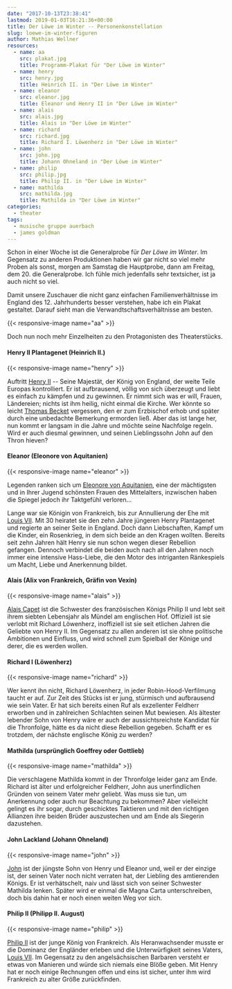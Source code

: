 ```yaml
---
date: "2017-10-13T23:38:41"
lastmod: 2019-01-03T16:21:36+00:00
title: Der Löwe im Winter -- Personenkonstellation
slug: loewe-im-winter-figuren
author: Mathias Wellner
resources:
  - name: aa
    src: plakat.jpg
    title: Programm-Plakat für "Der Löwe im Winter"
  - name: henry
    src: henry.jpg
    title: Heinrich II. in "Der Löwe im Winter"
  - name: eleanor
    src: eleanor.jpg
    title: Eleanor und Henry II in "Der Löwe im Winter"
  - name: alais
    src: alais.jpg
    title: Alais in "Der Löwe im Winter"
  - name: richard
    src: richard.jpg
    title: Richard I. Löwenherz in "Der Löwe im Winter"
  - name: john
    src: john.jpg
    title: Johann Ohneland in "Der Löwe im Winter"
  - name: philip
    src: philip.jpg
    title: Philip II. in "Der Löwe im Winter"
  - name: mathilda
    src: mathilda.jpg
    title: Mathilda in "Der Löwe im Winter"
categories:
  - theater
tags:
  - musische gruppe auerbach
  - james goldman
---
```


Schon in einer Woche ist die Generalprobe für _Der Löwe im Winter_. Im Gegensatz zu anderen Produktionen haben wir gar nicht so viel mehr Proben als sonst, morgen am Samstag die Hauptprobe, dann am Freitag, dem 20. die Generalprobe. Ich fühle mich jedenfalls sehr textsicher, ist ja auch nicht so viel. 

<!--more-->

Damit unsere Zuschauer die nicht ganz einfachen Familienverhältnisse im England des 12. Jahrhunderts besser verstehen, habe ich ein Plakat gestaltet. Darauf sieht man die Verwandtschaftsverhältnisse am besten. 

{{< responsive-image name="aa" >}}

Doch nun noch mehr Einzelheiten zu den Protagonisten des Theaterstücks. 

#### Henry II Plantagenet (Heinrich II.)

{{< responsive-image name="henry" >}}

Auftritt [Henry II](https://de.wikipedia.org/wiki/Heinrich_II._(England)) -- Seine Majestät, der König von England, der weite Teile Europas kontrolliert. Er ist aufbrausend, völlig von sich überzeugt und liebt es einfach zu kämpfen und zu gewinnen. Er nimmt sich was er will, Frauen, Ländereien; nichts ist ihm heilig, nicht einmal die Kirche. Wer könnte so leicht [Thomas Becket](https://de.wikipedia.org/wiki/Thomas_Becket) vergessen, den er zum Erzbischof erhob und später durch eine unbedachte Bemerkung ermorden ließ. Aber das ist lange her, nun kommt er langsam in die Jahre und möchte seine Nachfolge regeln. Wird er auch diesmal gewinnen, und seinen Lieblingssohn John auf den Thron hieven? 

#### Eleanor (Eleonore von Aquitanien)

{{< responsive-image name="eleanor" >}}

Legenden ranken sich um [Eleonore von Aquitanien](https://de.wikipedia.org/wiki/Eleonore_von_Aquitanien), eine der mächtigsten und in Ihrer Jugend schönsten Frauen des Mittelalters, inzwischen haben die Spiegel jedoch ihr Taktgefühl verloren... 

Lange war sie Königin von Frankreich, bis zur Annullierung der Ehe mit [Louis VII](https://de.wikipedia.org/wiki/Ludwig_VII._(Frankreich)). Mit 30 heiratet sie den zehn Jahre jüngeren Henry Plantagenet und regierte an seiner Seite in England. Doch dann Liebschaften, Kampf um die Kinder, ein Rosenkrieg, in dem sich beide an den Kragen wollten. Bereits seit zehn Jahren hält Henry sie nun schon wegen dieser Rebellion gefangen. Dennoch verbindet die beiden auch nach all den Jahren noch immer eine intensive Hass-Liebe, die den Motor des intriganten Ränkespiels um Macht, Liebe und Anerkennung bildet.

#### Alais (Alix von Frankreich, Gräfin von Vexin)

{{< responsive-image name="alais" >}}

[Alais Capet](https://de.wikipedia.org/wiki/Alix_von_Frankreich,_Gr%C3%A4fin_von_Vexin) ist die Schwester des französischen Königs Philip II und lebt seit ihrem siebten Lebensjahr als Mündel am englischen Hof. Offiziell ist sie verlobt mit Richard Löwenherz, inoffiziell ist sie seit etlichen Jahren die Geliebte von Henry II. Im Gegensatz zu allen anderen ist sie ohne politische Ambitionen und Einfluss, und wird schnell zum Spielball der Könige und derer, die es werden wollen. 

#### Richard I (Löwenherz)

{{< responsive-image name="richard" >}}

Wer kennt ihn nicht, Richard Löwenherz, in jeder Robin-Hood-Verfilmung taucht er auf. Zur Zeit des Stücks ist er jung, stürmisch und aufbrausend wie sein Vater. Er hat sich bereits einen Ruf als exzellenter Feldherr erworben und in zahlreichen Schlachten seinen Mut bewiesen. Als ältester lebender Sohn von Henry wäre er auch der aussichtsreichste Kandidat für die Thronfolge, hätte es da nicht diese Rebellion gegeben. Schafft er es trotzdem, der nächste englische König zu werden?

#### Mathilda (ursprünglich Goeffrey oder Gottlieb)

{{< responsive-image name="mathilda" >}}

Die verschlagene Mathilda kommt in der Thronfolge leider ganz am Ende. Richard ist älter und erfolgreicher Feldherr, John aus unerfindlichen Gründen von seinem Vater mehr geliebt. Was muss sie tun, um Anerkennung oder auch nur Beachtung zu bekommen? Aber vielleicht gelingt es ihr sogar, durch geschicktes Taktieren und mit den richtigen Allianzen ihre beiden Brüder auszustechen und am Ende als Siegerin dazustehen. 

#### John Lackland (Johann Ohneland)

{{< responsive-image name="john" >}}

[John](https://de.wikipedia.org/wiki/Johann_Ohneland) ist der jüngste Sohn von Henry und Eleanor und, weil er der einzige ist, der seinen Vater noch nicht verraten hat, der Liebling des amtierenden Königs. Er ist verhätschelt, naiv und lässt sich von seiner Schwester Mathilda lenken. Später wird er einmal die Magna Carta unterschreiben, doch bis dahin hat er noch einen weiten Weg vor sich.

#### Philip II (Philipp II. August)

{{< responsive-image name="philip" >}}

[Philip II](https://de.wikipedia.org/wiki/Philipp_II._(Frankreich)) ist der junge König von Frankreich. Als Heranwachsender musste er die Dominanz der Engländer erleben und die Unterwürfigkeit seines Vaters, [Louis VII](https://de.wikipedia.org/wiki/Ludwig_VII._(Frankreich)). Im Gegensatz zu den angelsächsischen Barbaren versteht er etwas von Manieren und würde sich niemals eine Blöße geben. Mit Henry hat er noch einige Rechnungen offen und eins ist sicher, unter ihm wird Frankreich zu alter Größe zurückfinden. 